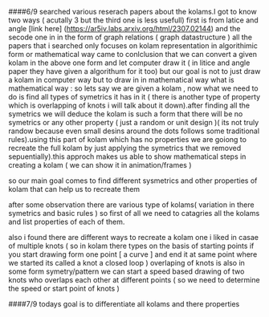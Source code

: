 ####6/9
searched various reserach papers about the kolams.I got to know two ways ( acutally 3 but the third one is less usefull) first is from latice
and angle [link here] (https://ar5iv.labs.arxiv.org/html/2307.02144)
and the secode one in in the form of graph relations ( graph datastructure )
all the papers that i searched only focuses on kolam representation in algorithimic form or mathematical way 
came to conlclusion that we can convert a given kolam in the above one form and let computer draw it ( in litice and angle paper they have 
given a algorithum for it too) but our goal is not to just draw a kolam in computer way but to draw in in mathematical way 
what is mathematical way : so lets say we are given a kolam , now what we need to do is find all types of symetrics it has in it ( there is 
another type of property which is overlapping of knots i will talk about it down).after finding all the symetrics we will deduce the kolam is 
such a form that there will be no symetrics or any other property ( just a random or unit design )( its not truly randow because even small
desins around the dots follows some traditional rules).using this part of kolam which has no properties we are goiong to recreate the full 
kolam by just applying the symetrics that we removed sepuentially).this approch makes us able to show mathematical steps in creating a kolam 
( we can show it in animation/frames ) 

so our main goal comes to find different sysmetrics and other properties of kolam that can help us to recreate them 

after some observation there are various type of kolams( variation in there symetrics and basic rules ) so first of all we need to catagries 
all the kolams and list properties of each of them. 

also i found there are different ways to recreate a kolam one i liked in casae of multiple knots ( so in kolam there types on the basis of 
starting points if you start drawing form one point [ a curve ] and end it at same point where we started its called a knot a closed loop ) 
overlaping of knots is also in some form symetry/pattern we can start a speed based drawing of two knots who overlaps each other at different 
points ( so we need to determine the speed or start point of knots )

####7/9
todays goal is to differentiate all kolams and there properties 
